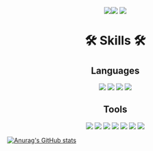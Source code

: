 <div align = "center"> <img src = "https://www.codewars.com/users/jadeidol1/badges/micro"></a><img src = "https://img.shields.io/badge/qu13210@gmail.com-EA4335?style=flat-square&logo=Gmail&logoColor=white"/> <img src = "https://img.shields.io/github/followers/jadeidol1?style=social"> </div>

<div align="center"><h1>🛠 Skills 🛠</h1></div>

<div align = "center"><h2>  Languages </h2></div>

<div align = "center"> <img src = "https://img.shields.io/badge/JavaScript-F7DF1E?style=flat-square&logo=JavaScript&logoColor=white"/>  <img src = "https://img.shields.io/badge/React-61DAFB?style=flat-square&logo=React&logoColor=white"/> <img src = "https://img.shields.io/badge/Html5-E34F26?style=flat-square&logo=Html5&logoColor=white"/>  <img src = "https://img.shields.io/badge/CSS3-1572B6?style=flat-square&logo=CSS3&logoColor=white"/> </div>  
<div align = "center"><h2> Tools </h2></div>

<div align = "center"><img src = "https://img.shields.io/badge/Visual Studio Code-007ACC?style=flat-square&logo=Visual Studio Code&logoColor=white"/>  <img src = "https://img.shields.io/badge/Git-F05032?style=flat-square&logo=Git&logoColor=white"/> <img src = "https://img.shields.io/badge/GitHub-181717?style=flat-square&logo=GitHub&logoColor=white"/>  <img src = "https://img.shields.io/badge/Google Chrome-4285F4?style=flat-square&logo=Google Chrome&logoColor=white"/> <img src = "https://img.shields.io/badge/macOS-000000?style=flat-square&logo=macOS&logoColor=white"/>  <img src = "https://img.shields.io/badge/Codewars-B1361E?style=flat-square&logo=CodeWars&logoColor=white"/> <img src = "https://img.shields.io/badge/MDN Web Docs-000000?style=flat-square&logo=MDN Web Docs&logoColor=white"/> </div>


[![Anurag's GitHub stats](https://github-readme-stats.vercel.app/api?username=jadeidol1&theme=tokyonight&show_icons=true)](https://github.com/anuraghazra/github-readme-stats)

